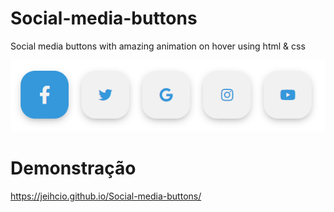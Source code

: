 # Social-media-buttons
Social media buttons with amazing animation on hover using html &amp; css

![Buttons](https://raw.githubusercontent.com/jeihcio/Social-media-buttons/master/resultado.png)

# Demonstração
https://jeihcio.github.io/Social-media-buttons/

